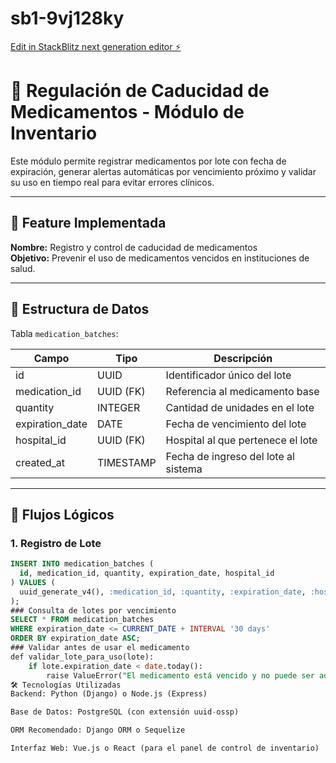 # sb1-9vj128ky

[Edit in StackBlitz next generation editor ⚡️](https://stackblitz.com/~/github.com/Andrewshumeiker/sb1-9vj128ky)
# 💊 Regulación de Caducidad de Medicamentos - Módulo de Inventario

Este módulo permite registrar medicamentos por lote con fecha de expiración, generar alertas automáticas por vencimiento próximo y validar su uso en tiempo real para evitar errores clínicos.

---

## 🚀 Feature Implementada

**Nombre:** Registro y control de caducidad de medicamentos  
**Objetivo:** Prevenir el uso de medicamentos vencidos en instituciones de salud.

---

## 🧱 Estructura de Datos

Tabla `medication_batches`:

| Campo             | Tipo          | Descripción                                |
|------------------|---------------|--------------------------------------------|
| id               | UUID          | Identificador único del lote               |
| medication_id    | UUID (FK)     | Referencia al medicamento base             |
| quantity         | INTEGER       | Cantidad de unidades en el lote            |
| expiration_date  | DATE          | Fecha de vencimiento del lote              |
| hospital_id      | UUID (FK)     | Hospital al que pertenece el lote          |
| created_at       | TIMESTAMP     | Fecha de ingreso del lote al sistema       |

---

## 🔁 Flujos Lógicos

### 1. Registro de Lote

```sql
INSERT INTO medication_batches (
  id, medication_id, quantity, expiration_date, hospital_id
) VALUES (
  uuid_generate_v4(), :medication_id, :quantity, :expiration_date, :hospital_id
);
### Consulta de lotes por vencimiento
SELECT * FROM medication_batches
WHERE expiration_date <= CURRENT_DATE + INTERVAL '30 days'
ORDER BY expiration_date ASC;
### Validar antes de usar el medicamento
def validar_lote_para_uso(lote):
    if lote.expiration_date < date.today():
        raise ValueError("El medicamento está vencido y no puede ser administrado.")
🛠️ Tecnologías Utilizadas
Backend: Python (Django) o Node.js (Express)

Base de Datos: PostgreSQL (con extensión uuid-ossp)

ORM Recomendado: Django ORM o Sequelize

Interfaz Web: Vue.js o React (para el panel de control de inventario)

